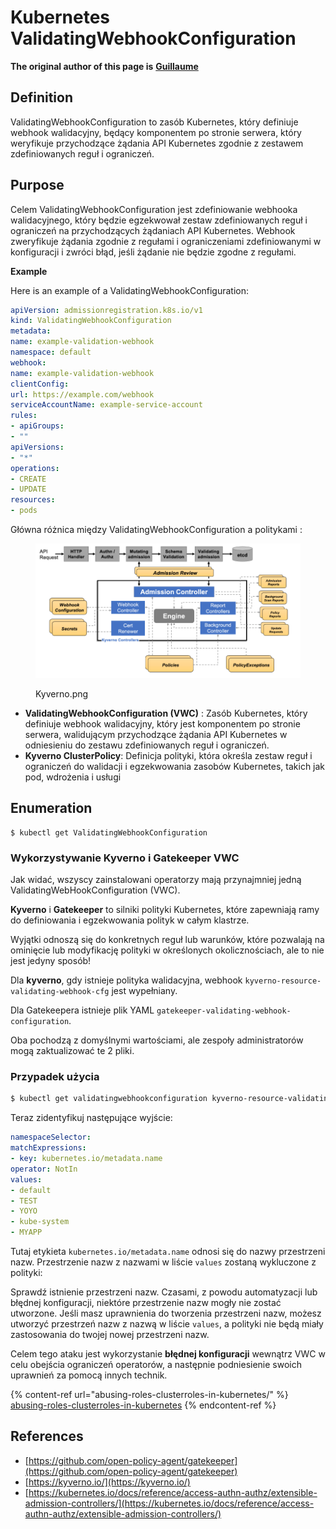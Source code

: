 # Kubernetes ValidatingWebhookConfiguration

**The original author of this page is** [**Guillaume**](https://www.linkedin.com/in/guillaume-chapela-ab4b9a196)

## Definition

ValidatingWebhookConfiguration to zasób Kubernetes, który definiuje webhook walidacyjny, będący komponentem po stronie serwera, który weryfikuje przychodzące żądania API Kubernetes zgodnie z zestawem zdefiniowanych reguł i ograniczeń.

## Purpose

Celem ValidatingWebhookConfiguration jest zdefiniowanie webhooka walidacyjnego, który będzie egzekwował zestaw zdefiniowanych reguł i ograniczeń na przychodzących żądaniach API Kubernetes. Webhook zweryfikuje żądania zgodnie z regułami i ograniczeniami zdefiniowanymi w konfiguracji i zwróci błąd, jeśli żądanie nie będzie zgodne z regułami.

**Example**

Here is an example of a ValidatingWebhookConfiguration:
```yaml
apiVersion: admissionregistration.k8s.io/v1
kind: ValidatingWebhookConfiguration
metadata:
name: example-validation-webhook
namespace: default
webhook:
name: example-validation-webhook
clientConfig:
url: https://example.com/webhook
serviceAccountName: example-service-account
rules:
- apiGroups:
- ""
apiVersions:
- "*"
operations:
- CREATE
- UPDATE
resources:
- pods
```
Główna różnica między ValidatingWebhookConfiguration a politykami :&#x20;



<figure><img src="../../.gitbook/assets/Kyverno.png" alt=""><figcaption><p>Kyverno.png</p></figcaption></figure>

* **ValidatingWebhookConfiguration (VWC)** : Zasób Kubernetes, który definiuje webhook walidacyjny, który jest komponentem po stronie serwera, walidującym przychodzące żądania API Kubernetes w odniesieniu do zestawu zdefiniowanych reguł i ograniczeń.
* **Kyverno ClusterPolicy**: Definicja polityki, która określa zestaw reguł i ograniczeń do walidacji i egzekwowania zasobów Kubernetes, takich jak pod, wdrożenia i usługi

## Enumeration
```
$ kubectl get ValidatingWebhookConfiguration
```
### Wykorzystywanie Kyverno i Gatekeeper VWC

Jak widać, wszyscy zainstalowani operatorzy mają przynajmniej jedną ValidatingWebHookConfiguration (VWC).

**Kyverno** i **Gatekeeper** to silniki polityki Kubernetes, które zapewniają ramy do definiowania i egzekwowania polityk w całym klastrze.

Wyjątki odnoszą się do konkretnych reguł lub warunków, które pozwalają na ominięcie lub modyfikację polityki w określonych okolicznościach, ale to nie jest jedyny sposób!

Dla **kyverno**, gdy istnieje polityka walidacyjna, webhook `kyverno-resource-validating-webhook-cfg` jest wypełniany.

Dla Gatekeepera istnieje plik YAML `gatekeeper-validating-webhook-configuration`.

Oba pochodzą z domyślnymi wartościami, ale zespoły administratorów mogą zaktualizować te 2 pliki.

### Przypadek użycia
```bash
$ kubectl get validatingwebhookconfiguration kyverno-resource-validating-webhook-cfg -o yaml
```
Teraz zidentyfikuj następujące wyjście:
```yaml
namespaceSelector:
matchExpressions:
- key: kubernetes.io/metadata.name
operator: NotIn
values:
- default
- TEST
- YOYO
- kube-system
- MYAPP
```
Tutaj etykieta `kubernetes.io/metadata.name` odnosi się do nazwy przestrzeni nazw. Przestrzenie nazw z nazwami w liście `values` zostaną wykluczone z polityki:

Sprawdź istnienie przestrzeni nazw. Czasami, z powodu automatyzacji lub błędnej konfiguracji, niektóre przestrzenie nazw mogły nie zostać utworzone. Jeśli masz uprawnienia do tworzenia przestrzeni nazw, możesz utworzyć przestrzeń nazw z nazwą w liście `values`, a polityki nie będą miały zastosowania do twojej nowej przestrzeni nazw.

Celem tego ataku jest wykorzystanie **błędnej konfiguracji** wewnątrz VWC w celu obejścia ograniczeń operatorów, a następnie podniesienie swoich uprawnień za pomocą innych technik.

{% content-ref url="abusing-roles-clusterroles-in-kubernetes/" %}
[abusing-roles-clusterroles-in-kubernetes](abusing-roles-clusterroles-in-kubernetes/)
{% endcontent-ref %}

## References

* [https://github.com/open-policy-agent/gatekeeper](https://github.com/open-policy-agent/gatekeeper)
* [https://kyverno.io/](https://kyverno.io/)
* [https://kubernetes.io/docs/reference/access-authn-authz/extensible-admission-controllers/](https://kubernetes.io/docs/reference/access-authn-authz/extensible-admission-controllers/)
